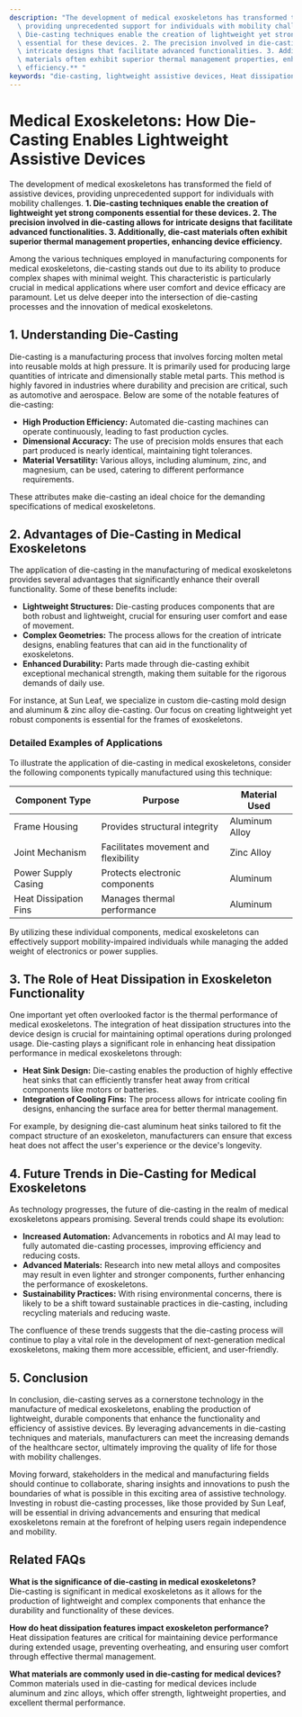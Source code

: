 ```yaml
---
description: "The development of medical exoskeletons has transformed the field of assistive devices,\
  \ providing unprecedented support for individuals with mobility challenges. **1.\
  \ Die-casting techniques enable the creation of lightweight yet strong components\
  \ essential for these devices. 2. The precision involved in die-casting allows for\
  \ intricate designs that facilitate advanced functionalities. 3. Additionally, die-cast\
  \ materials often exhibit superior thermal management properties, enhancing device\
  \ efficiency.** "
keywords: "die-casting, lightweight assistive devices, Heat dissipation performance, Heat sink"
---
```

# Medical Exoskeletons: How Die-Casting Enables Lightweight Assistive Devices

The development of medical exoskeletons has transformed the field of assistive devices, providing unprecedented support for individuals with mobility challenges. **1. Die-casting techniques enable the creation of lightweight yet strong components essential for these devices. 2. The precision involved in die-casting allows for intricate designs that facilitate advanced functionalities. 3. Additionally, die-cast materials often exhibit superior thermal management properties, enhancing device efficiency.** 

Among the various techniques employed in manufacturing components for medical exoskeletons, die-casting stands out due to its ability to produce complex shapes with minimal weight. This characteristic is particularly crucial in medical applications where user comfort and device efficacy are paramount. Let us delve deeper into the intersection of die-casting processes and the innovation of medical exoskeletons.

## **1. Understanding Die-Casting**

Die-casting is a manufacturing process that involves forcing molten metal into reusable molds at high pressure. It is primarily used for producing large quantities of intricate and dimensionally stable metal parts. This method is highly favored in industries where durability and precision are critical, such as automotive and aerospace. Below are some of the notable features of die-casting:

- **High Production Efficiency:** Automated die-casting machines can operate continuously, leading to fast production cycles.
- **Dimensional Accuracy:** The use of precision molds ensures that each part produced is nearly identical, maintaining tight tolerances.
- **Material Versatility:** Various alloys, including aluminum, zinc, and magnesium, can be used, catering to different performance requirements.

These attributes make die-casting an ideal choice for the demanding specifications of medical exoskeletons.

## **2. Advantages of Die-Casting in Medical Exoskeletons**

The application of die-casting in the manufacturing of medical exoskeletons provides several advantages that significantly enhance their overall functionality. Some of these benefits include:

- **Lightweight Structures:** Die-casting produces components that are both robust and lightweight, crucial for ensuring user comfort and ease of movement. 
- **Complex Geometries:** The process allows for the creation of intricate designs, enabling features that can aid in the functionality of exoskeletons.
- **Enhanced Durability:** Parts made through die-casting exhibit exceptional mechanical strength, making them suitable for the rigorous demands of daily use.

For instance, at Sun Leaf, we specialize in custom die-casting mold design and aluminum & zinc alloy die-casting. Our focus on creating lightweight yet robust components is essential for the frames of exoskeletons.

### **Detailed Examples of Applications**

To illustrate the application of die-casting in medical exoskeletons, consider the following components typically manufactured using this technique:

| Component Type        | Purpose                                   | Material Used     |
|-----------------------|-------------------------------------------|--------------------|
| Frame Housing         | Provides structural integrity              | Aluminum Alloy      |
| Joint Mechanism       | Facilitates movement and flexibility      | Zinc Alloy          |
| Power Supply Casing   | Protects electronic components            | Aluminum            |
| Heat Dissipation Fins | Manages thermal performance                | Aluminum            |

By utilizing these individual components, medical exoskeletons can effectively support mobility-impaired individuals while managing the added weight of electronics or power supplies.

## **3. The Role of Heat Dissipation in Exoskeleton Functionality**

One important yet often overlooked factor is the thermal performance of medical exoskeletons. The integration of heat dissipation structures into the device design is crucial for maintaining optimal operations during prolonged usage. Die-casting plays a significant role in enhancing heat dissipation performance in medical exoskeletons through:

- **Heat Sink Design:** Die-casting enables the production of highly effective heat sinks that can efficiently transfer heat away from critical components like motors or batteries.
- **Integration of Cooling Fins:** The process allows for intricate cooling fin designs, enhancing the surface area for better thermal management.

For example, by designing die-cast aluminum heat sinks tailored to fit the compact structure of an exoskeleton, manufacturers can ensure that excess heat does not affect the user's experience or the device's longevity.

## **4. Future Trends in Die-Casting for Medical Exoskeletons**

As technology progresses, the future of die-casting in the realm of medical exoskeletons appears promising. Several trends could shape its evolution:

- **Increased Automation:** Advancements in robotics and AI may lead to fully automated die-casting processes, improving efficiency and reducing costs.
- **Advanced Materials:** Research into new metal alloys and composites may result in even lighter and stronger components, further enhancing the performance of exoskeletons.
- **Sustainability Practices:** With rising environmental concerns, there is likely to be a shift toward sustainable practices in die-casting, including recycling materials and reducing waste.

The confluence of these trends suggests that the die-casting process will continue to play a vital role in the development of next-generation medical exoskeletons, making them more accessible, efficient, and user-friendly.

## **5. Conclusion**

In conclusion, die-casting serves as a cornerstone technology in the manufacture of medical exoskeletons, enabling the production of lightweight, durable components that enhance the functionality and efficiency of assistive devices. By leveraging advancements in die-casting techniques and materials, manufacturers can meet the increasing demands of the healthcare sector, ultimately improving the quality of life for those with mobility challenges. 

Moving forward, stakeholders in the medical and manufacturing fields should continue to collaborate, sharing insights and innovations to push the boundaries of what is possible in this exciting area of assistive technology. Investing in robust die-casting processes, like those provided by Sun Leaf, will be essential in driving advancements and ensuring that medical exoskeletons remain at the forefront of helping users regain independence and mobility.

## Related FAQs

**What is the significance of die-casting in medical exoskeletons?**  
Die-casting is significant in medical exoskeletons as it allows for the production of lightweight and complex components that enhance the durability and functionality of these devices.

**How do heat dissipation features impact exoskeleton performance?**  
Heat dissipation features are critical for maintaining device performance during extended usage, preventing overheating, and ensuring user comfort through effective thermal management.

**What materials are commonly used in die-casting for medical devices?**  
Common materials used in die-casting for medical devices include aluminum and zinc alloys, which offer strength, lightweight properties, and excellent thermal performance.
